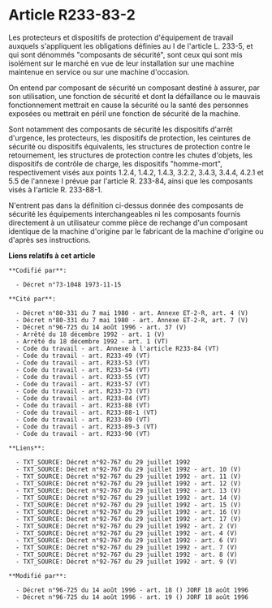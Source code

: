 # Article R233-83-2

Les protecteurs et dispositifs de protection d'équipement de travail auxquels s'appliquent les obligations définies au I de
l'article L. 233-5, et qui sont dénommés "composants de sécurité", sont ceux qui sont mis isolément sur le marché en vue de
leur installation sur une machine maintenue en service ou sur une machine d'occasion.

On entend par composant de sécurité un composant destiné à assurer, par son utilisation, une fonction de sécurité et dont la
défaillance ou le mauvais fonctionnement mettrait en cause la sécurité ou la santé des personnes exposées ou mettrait en
péril une fonction de sécurité de la machine.

Sont notamment des composants de sécurité les dispositifs d'arrêt d'urgence, les protecteurs, les dispositifs de protection,
les ceintures de sécurité ou dispositifs équivalents, les structures de protection contre le retournement, les structures de
protection contre les chutes d'objets, les dispositifs de contrôle de charge, les dispositifs "homme-mort", respectivement
visés aux points 1.2.4, 1.4.2, 1.4.3, 3.2.2, 3.4.3, 3.4.4, 4.2.1 et 5.5 de l'annexe I prévue par l'article R. 233-84, ainsi
que les composants visés à l'article R. 233-88-1.

N'entrent pas dans la définition ci-dessus donnée des composants de sécurité les équipements interchangeables ni les
composants fournis directement à un utilisateur comme pièce de rechange d'un composant identique de la machine d'origine par
le fabricant de la machine d'origine ou d'après ses instructions.

**Liens relatifs à cet article**

	**Codifié par**:

	  - Décret n°73-1048 1973-11-15

	**Cité par**:

	  - Décret n°80-331 du 7 mai 1980 - art. Annexe ET-2-R, art. 4 (V)
	  - Décret n°80-331 du 7 mai 1980 - art. Annexe ET-2-R, art. 7 (V)
	  - Décret n°96-725 du 14 août 1996 - art. 37 (V)
	  - Arrêté du 18 décembre 1992 - art. 1 (V)
	  - Arrêté du 18 décembre 1992 - art. 1 (VT)
	  - Code du travail - art. Annexe à l'article R233-84 (VT)
	  - Code du travail - art. R233-49 (VT)
	  - Code du travail - art. R233-53 (VT)
	  - Code du travail - art. R233-54 (VT)
	  - Code du travail - art. R233-55 (VT)
	  - Code du travail - art. R233-57 (VT)
	  - Code du travail - art. R233-73 (VT)
	  - Code du travail - art. R233-84 (VT)
	  - Code du travail - art. R233-88 (VT)
	  - Code du travail - art. R233-88-1 (VT)
	  - Code du travail - art. R233-89 (VT)
	  - Code du travail - art. R233-89-3 (VT)
	  - Code du travail - art. R233-90 (VT)

	**Liens**:

	  - TXT_SOURCE: Décret n°92-767 du 29 juillet 1992
	  - TXT_SOURCE: Décret n°92-767 du 29 juillet 1992 - art. 10 (V)
	  - TXT_SOURCE: Décret n°92-767 du 29 juillet 1992 - art. 11 (V)
	  - TXT_SOURCE: Décret n°92-767 du 29 juillet 1992 - art. 12 (V)
	  - TXT_SOURCE: Décret n°92-767 du 29 juillet 1992 - art. 13 (V)
	  - TXT_SOURCE: Décret n°92-767 du 29 juillet 1992 - art. 14 (V)
	  - TXT_SOURCE: Décret n°92-767 du 29 juillet 1992 - art. 15 (V)
	  - TXT_SOURCE: Décret n°92-767 du 29 juillet 1992 - art. 16 (V)
	  - TXT_SOURCE: Décret n°92-767 du 29 juillet 1992 - art. 17 (V)
	  - TXT_SOURCE: Décret n°92-767 du 29 juillet 1992 - art. 2 (V)
	  - TXT_SOURCE: Décret n°92-767 du 29 juillet 1992 - art. 4 (V)
	  - TXT_SOURCE: Décret n°92-767 du 29 juillet 1992 - art. 6 (V)
	  - TXT_SOURCE: Décret n°92-767 du 29 juillet 1992 - art. 7 (V)
	  - TXT_SOURCE: Décret n°92-767 du 29 juillet 1992 - art. 8 (V)
	  - TXT_SOURCE: Décret n°92-767 du 29 juillet 1992 - art. 9 (V)

	**Modifié par**:

	  - Décret n°96-725 du 14 août 1996 - art. 18 () JORF 18 août 1996
	  - Décret n°96-725 du 14 août 1996 - art. 19 () JORF 18 août 1996
